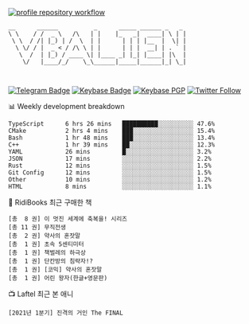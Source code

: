 [![profile repository workflow](https://github.com/vbalien/vbalien/actions/workflows/push.yml/badge.svg)](https://github.com/vbalien/vbalien/actions/workflows/push.yml)
```
__      ______          _      _____ ______ _   _ 
\ \    / /  _ \   /\   | |    |_   _|  ____| \ | |
 \ \  / /| |_) | /  \  | |      | | | |__  |  \| |
  \ \/ / |  _ < / /\ \ | |      | | |  __| | . ` |
   \  /  | |_) / ____ \| |____ _| |_| |____| |\  |
    \/   |____/_/    \_\______|_____|______|_| \_|
                                                  
                                                  
```
[![Telegram Badge](https://img.shields.io/badge/-Telegram-2CA5E0?logo=telegram)](https://t.me/vbalien)
[![Keybase Badge](https://img.shields.io/badge/-Keybase-33A0FF?logo=keybase&logoColor=white)](https://keybase.io/vbalien)
[![Keybase PGP](https://img.shields.io/keybase/pgp/vbalien)](http://sks.pod02.fleetstreetops.com/pks/lookup?search=0xE98CF73DE1E36F7D1B8A383AFD987F8DBE513071&fingerprint=on&op=index)
[![Twitter Follow](https://img.shields.io/twitter/follow/_elnyan)](https://twitter.com/_elnyan)

📊 Weekly development breakdown
```
TypeScript      6 hrs 26 mins   ██████████░░░░░░░░░░ 47.6%
CMake           2 hrs 4 mins    ███░░░░░░░░░░░░░░░░░ 15.4%
Bash            1 hr 48 mins    ███░░░░░░░░░░░░░░░░░ 13.4%
C++             1 hr 39 mins    ██░░░░░░░░░░░░░░░░░░ 12.3%
YAML            26 mins         █░░░░░░░░░░░░░░░░░░░ 3.2%
JSON            17 mins         ░░░░░░░░░░░░░░░░░░░░ 2.2%
Rust            12 mins         ░░░░░░░░░░░░░░░░░░░░ 1.5%
Git Config      12 mins         ░░░░░░░░░░░░░░░░░░░░ 1.5%
Other           10 mins         ░░░░░░░░░░░░░░░░░░░░ 1.2%
HTML            8 mins          ░░░░░░░░░░░░░░░░░░░░ 1.1%
```
📖 RidiBooks 최근 구매한 책
```
[총  8 권] 이 멋진 세계에 축복을! 시리즈 
[총 11 권] 무직전생 
[총  2 권] 약사의 혼잣말 
[총  1 권] 초속 5센티미터 
[총  1 권] 책벌레의 하극상 
[총  1 권] 단칸방의 침략자!? 
[총  1 권] [코믹] 약사의 혼잣말 
[총  1 권] 어린 왕자(한글+영문판) 
```
📺 Laftel 최근 본 애니
```
[2021년 1분기] 진격의 거인 The FINAL
```

